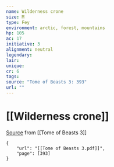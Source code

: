 ```yaml
---
name: Wilderness crone
size: M
type: Fey
environment: arctic, forest, mountains
hp: 105
ac: 17
initiative: 3
alignment: neutral
legendary: 
lair: 
unique: 
cr: 6
tags: 
source: "Tome of Beasts 3: 393"
url: ""
---
```

# [[Wilderness crone]]

[Source](zotero://open-pdf/library/items/BLGR9HVR?page=393) from [[Tome of Beasts 3]]

```pdf
{
	"url": "[[Tome of Beasts 3.pdf]]",
	"page": [393]
}
```

